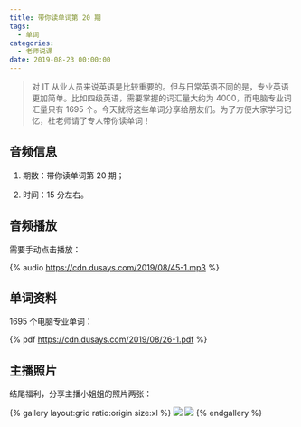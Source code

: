 ```yaml
---
title: 带你读单词第 20 期
tags:
  - 单词
categories:
  - 老师说课
date: 2019-08-23 00:00:00
---
```


> 对 IT 从业人员来说英语是比较重要的。但与日常英语不同的是，专业英语更加简单。比如四级英语，需要掌握的词汇量大约为 4000，而电脑专业词汇量只有 1695 个。今天就将这些单词分享给朋友们。为了方便大家学习记忆，杜老师请了专人带你读单词！

<!-- more -->

## 音频信息

1. 期数：带你读单词第 20 期；

2. 时间：15 分左右。

## 音频播放

需要手动点击播放：

{% audio https://cdn.dusays.com/2019/08/45-1.mp3 %}

## 单词资料

1695 个电脑专业单词：

{% pdf https://cdn.dusays.com/2019/08/26-1.pdf %}

## 主播照片

结尾福利，分享主播小姐姐的照片两张：

{% gallery layout:grid ratio:origin size:xl %}
![](https://cdn.dusays.com/2019/08/45-1.jpg)
![](https://cdn.dusays.com/2019/08/45-2.jpg)
{% endgallery %}
